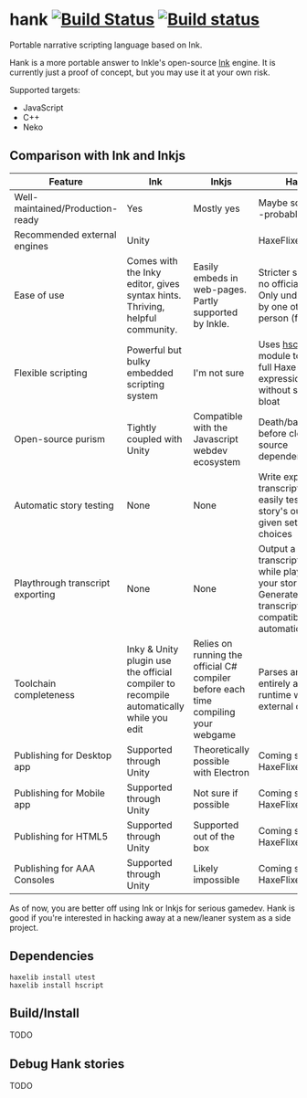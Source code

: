 # hank [![Build Status](https://travis-ci.com/NQNStudios/hank.svg?branch=master)](https://travis-ci.com/NQNStudios/hank) [![Build status](https://ci.appveyor.com/api/projects/status/7eqo35nfca6nw706?svg=true)](https://ci.appveyor.com/project/sh-dave/hank)

Portable narrative scripting language based on Ink.

Hank is a more portable answer to Inkle's open-source [Ink](http://github.com/inkle/ink)
engine. It is currently just a proof of concept, but you may use it at your own risk.

Supported targets:

* JavaScript
* C++
* Neko

## Comparison with Ink and Inkjs

|Feature|Ink|Inkjs|Hank|
|-------|---|-----|----|
|Well-maintained/Production-ready|Yes|Mostly yes|Maybe someday--probably never|
|Recommended external engines|Unity| |HaxeFlixel|
|Ease of use|Comes with the Inky editor, gives syntax hints. Thriving, helpful community.|Easily embeds in web-pages. Partly supported by Inkle.|Stricter syntax, no official editor. Only understood by one other person (for now)|
|Flexible scripting|Powerful but bulky embedded scripting system|I'm not sure|Uses [hscript](https://github.com/HaxeFoundation/hscript) module to allow full Haxe expressions inline without scope bloat|
|Open-source purism|Tightly coupled with Unity|Compatible with the Javascript webdev ecosystem|Death/bankruptcy before closed-source dependencies|
|Automatic story testing|None|None|Write expected transcripts to easily test your story's output given sets of choices|
|Playthrough transcript exporting|None|None|Output a transcript to a file while playing your story. Generated transcripts are compatible with automatic testing.|
|Toolchain completeness|Inky & Unity plugin use the official compiler to recompile automatically while you edit|Relies on running the official C# compiler before each time compiling your webgame|Parses and runs entirely at runtime without external compiler|
|Publishing for Desktop app|Supported through Unity|Theoretically possible with Electron|Coming soon with HaxeFlixel|
|Publishing for Mobile app|Supported through Unity|Not sure if possible|Coming soon with HaxeFlixel|
|Publishing for HTML5|Supported through Unity|Supported out of the box|Coming soon with HaxeFlixel|
|Publishing for AAA Consoles|Supported through Unity|Likely impossible|Coming soon with HaxeFlixel|

As of now, you are better off using Ink or Inkjs for serious gamedev. Hank is good if you're interested in hacking away at a new/leaner system as a side project.

## Dependencies

```
haxelib install utest
haxelib install hscript
```

## Build/Install

TODO

## Debug Hank stories

TODO
